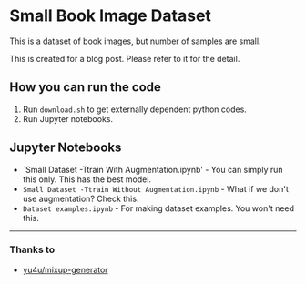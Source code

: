 # Small Book Image Dataset

This is a dataset of book images, but number of samples are small.

This is created for a blog post. Please refer to it for the detail.

## How you can run the code

1. Run `download.sh` to get externally dependent python codes.
2. Run Jupyter notebooks.

## Jupyter Notebooks

- `Small Dataset -Ttrain With Augmentation.ipynb' - You can simply run this only. This has the best model.
- `Small Dataset -Ttrain Without Augmentation.ipynb` - What if we don't use augmentation? Check this.
- `Dataset examples.ipynb` - For making dataset examples. You won't need this.

- - -

### Thanks to

- [yu4u/mixup-generator](https://github.com/yu4u/mixup-generator)

